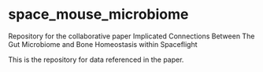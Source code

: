 # space_mouse_microbiome
Repository for the collaborative paper Implicated Connections Between The Gut Microbiome and Bone Homeostasis within Spaceflight

This is the repository for data referenced in the paper.

